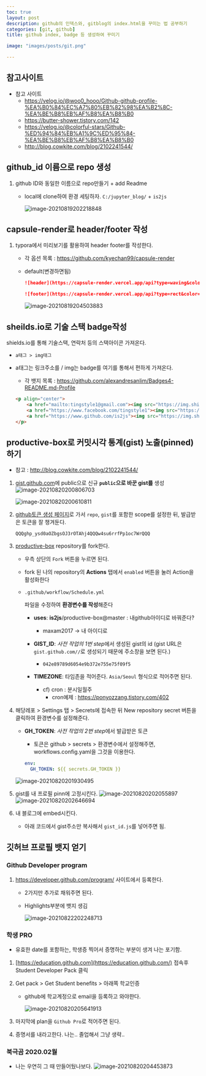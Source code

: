 ```yaml
---
toc: true
layout: post
description: github의 인덱스와, gitblog의 index.html을 꾸미는 법 공부하기
categories: [git, github]
title: github index, badge 등 생성하여 꾸미기

image: "images/posts/git.png"

---
```


## 참고사이트

- 참고 사이트
  - https://velog.io/@woo0_hooo/Github-github-profile-%EA%B0%84%EC%A7%80%EB%82%98%EA%B2%8C-%EA%BE%B8%EB%AF%B8%EA%B8%B0
  - https://butter-shower.tistory.com/142
  - https://velog.io/@colorful-stars/Github-%ED%94%84%EB%A1%9C%ED%95%84-%EA%BE%B8%EB%AF%B8%EA%B8%B0
  - http://blog.cowkite.com/blog/2102241544/

## github_id 이름으로 repo 생성

1. github ID와 동일한 이름으로 repo만들기 + add Readme

   - local에 clone하여 환경 세팅하자.
     `C:/jupyter_blog/` + `is2js`

     ![image-20210819202218848](https://raw.githubusercontent.com/is3js/screenshots/main/image-20210819202218848.png)

## capsule-render로 header/footer 작성

1. typora에서 미리보기를 활용하여 header footer를 작성한다.

   - 각 옵션 목록 : https://github.com/kyechan99/capsule-render

   - default(변경하면됨)

     ```markdown
     ![header](https://capsule-render.vercel.app/api?type=waving&color=f6ebe1&height=150&section=header&text=Data Engineer and KMD&fontSize=50&fontColor=152447&desc=데이터 엔지니어를 꿈꾸는 한의사, 조재성입니다.&descAlignY=80)

     ![footer](https://capsule-render.vercel.app/api?type=rect&color=152447&height=20&section=footer)
     ```

     ![image-20210819204503883](https://raw.githubusercontent.com/is3js/screenshots/main/image-20210819204503883.png)

## sheilds.io로 기술 스택 badge작성

shields.io를 통해 기술스택, 연락처 등의 스택아이콘 가져온다.

- `a태그 > img태그 `

- a태그는 링크주소를 / img는 badge를 여기를 통해서 편하게 가져온다.

  - 각 뱃지 목록 : https://github.com/alexandresanlim/Badges4-README.md-Profile

  ```markdown
  <p align="center">
      <a href="mailto:tingstyle1@gmail.com"><img src="https://img.shields.io/badge/Gmail-d14836?style=flat-square&logo=Gmail&logoColor=white&link=tingstyle1@gmail.com"/></a>&nbsp
      <a href="https://www.facebook.com/tingstyle1"><img src="https://img.shields.io/badge/Facebook-1877F2?style=flat-square&logo=facebook&logoColor=white"/></a>&nbsp
      <a href="https://www.github.com/is2js"><img src="https://img.shields.io/badge/GitHub-100000?style=flat-square&logo=github&logoColor=white"/></a>&nbsp 
  </p>
  ```

## productive-box로 커밋시각 통계(gist) 노출(pinned)하기

- 참고 : http://blog.cowkite.com/blog/2102241544/

1. [gist.github.com](https://gist.github.com/)에 public으로 신규 **`public`으로 바꾼 gist를** 생성
   ![image-20210820200806703](https://raw.githubusercontent.com/is3js/screenshots/main/image-20210820200806703.png)

   ![image-20210820200610811](https://raw.githubusercontent.com/is3js/screenshots/main/image-20210820200610811.png)

2. [github토큰 생성 페이지](https://github.com/settings/tokens/new)로 가서 `repo`, `gist`를 포함한 scope를 설정한 뒤, 발급받은 토큰을 잘 챙겨둔다.

   ```
   QQQghp_ysd0aOZbgsOJ3rOTAhj4QQQw4su6rrfPp1oc7WrQQQ
   ```

3. [productive-box](https://github.com/maxam2017/productive-box) repository를 fork한다.

   - 우측 상단의 `Fork` 버튼을 누르면 된다.

   - fork 된 나의 repository의 **Actions** 탭에서 `enabled` 버튼을 눌러 Action을 활성화한다

   - ```plaintext
     .github/workflow/Schedule.yml
     ```

     파일을 수정하여 **환경변수를 작성**해준다

     - **uses**: **is2js**/productive-box@master : 내github아이디로 바꿔준다?

       - maxam2017 -> 내 아이디로

     - **GIST_ID**: *사전 작업의 1번 step*에서 생성된 gist의 id (gist URL은 `gist.github.com//`로 생성되기 때문에 주소창을 보면 된다.)
       - `042e89789d6054e9b372e755e75f09f5`
     - **TIMEZONE**: 타임존을 적어준다. `Asia/Seoul` 형식으로 적어주면 된다.
       - cf) cron : 분시일월주
         - cron예제 : https://ponyozzang.tistory.com/402

4. 해당레포 > Settings 탭 > Secrets에 접속한 뒤 New repository secret 버튼을 클릭하여 환경변수를 설정해준다.

   - **GH_TOKEN**: *사전 작업의 2번 step*에서 발급받은 토큰

     - 토큰은 github > secrets > 환경변수에서 설정해주면, workflows.config.yaml을 그것을 이용한다.

     ```yaml
     env:
       GH_TOKEN: ${{ secrets.GH_TOKEN }}
     ```

   ![image-20210820201930495](https://raw.githubusercontent.com/is3js/screenshots/main/image-20210820201930495.png)

5. gist를 내 프로필 pinn에 고정시킨다.
   ![image-20210820202055897](https://raw.githubusercontent.com/is3js/screenshots/main/image-20210820202055897.png)![image-20210820202646694](https://raw.githubusercontent.com/is3js/screenshots/main/image-20210820202646694.png)

6. 내 블로그에 embed시킨다.

   - 아래 코드에서 gist주소만 복사해서 `gist_id.js`를 넣어주면 됨.

   <script src="[gist주소].js"></script>

## 깃허브 프로필 뱃지 얻기

### Github Developer program

1. https://developer.github.com/program/ 사이트에서 등록한다.

   - 2가지만 추가로 채워주면 된다.

   - Highlights부분에 뱃지 생김

     ![image-20210822202248713](https://raw.githubusercontent.com/is3js/screenshots/main/image-20210822202248713.png)

### 학생 PRO

- 유효한 date를 포함하는, 학생증 찍어서 증명하는 부분이 생겨 나는 포기함.

1.  [https://education.github.com](https://education.github.com/) 접속후 Student Developer Pack 클릭

1.  Get pack > Get Student benefits > 아래쪽 학교인증

    - github에 학교계정으로 email을 등록하고 와야한다.

      ![image-20210820205641913](https://raw.githubusercontent.com/is3js/screenshots/main/image-20210820205641913.png)

1.  마지막에 plan을 `Github Pro`로 적어주면 된다.

1.  증명서를 내라고한다. 나는.. 졸업해서 그냥 생략..

### 북극곰 2020.02월

- 나는 우연히 그 때 만들어뒀나보다.
  ![image-20210820204453873](https://raw.githubusercontent.com/is3js/screenshots/main/image-20210820204453873.png)
